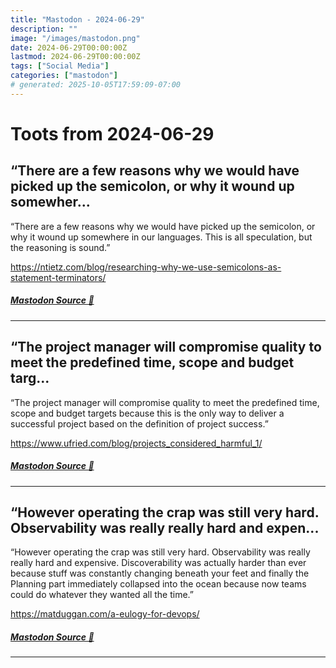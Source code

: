 ```yaml
---
title: "Mastodon - 2024-06-29"
description: ""
image: "/images/mastodon.png"
date: 2024-06-29T00:00:00Z
lastmod: 2024-06-29T00:00:00Z
tags: ["Social Media"]
categories: ["mastodon"]
# generated: 2025-10-05T17:59:09-07:00
---
```


# Toots from 2024-06-29

## “There are a few reasons why we would have picked up the semicolon, or why it wound up somewher...

“There are a few reasons why we would have picked up the semicolon, or why it wound up somewhere in our languages. This is all speculation, but the reasoning is sound.”

<https://ntietz.com/blog/researching-why-we-use-semicolons-as-statement-terminators/>

##### [Mastodon Source 🐘](https://hachyderm.io/@mweagle/112697966640594857)

---

## “The project manager will compromise quality to meet the predefined time, scope and budget targ...

“The project manager will compromise quality to meet the predefined time, scope and budget targets because this is the only way to deliver a successful project based on the definition of project success.”

<https://www.ufried.com/blog/projects_considered_harmful_1/>

##### [Mastodon Source 🐘](https://hachyderm.io/@mweagle/112697957442820826)

---

## “However operating the crap was still very hard. Observability was really really hard and expen...

“However operating the crap was still very hard. Observability was really really hard and expensive. Discoverability was actually harder than ever because stuff was constantly changing beneath your feet and finally the Planning part immediately collapsed into the ocean because now teams could do whatever they wanted all the time.”

<https://matduggan.com/a-eulogy-for-devops/>

##### [Mastodon Source 🐘](https://hachyderm.io/@mweagle/112697671979605346)

---

